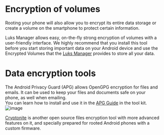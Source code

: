[Title]: # (Encryption of volumes)
[Order]: # (11)

# Encryption of volumes

Rooting your phone will also allow you to encrypt its entire data storage or create a volume on the smartphone to protect certain information.

Luks Manager allows easy, on-the-fly strong encryption of volumes with a user-friendly interface. We highly recommend that you install this tool before you start storing important data on your Android device and use the Encrypted Volumes that the [Luks Manager](https://play.google.com/store/apps/details?id=com.nemesis2.luksmanager&hl=en) provides to store all your data.

# Data encryption tools

The Android Privacy Guard (APG) allows OpenGPG encryption for files and emails. It can be used to keep your files and documents safe on your phone, as well when emailing.  
You can learn how to install and use it in the [APG Guide](umbrella://lesson/k9-&-apg) in the tool kit.
![image](mobileexp2.png)

[Cryptonite](https://code.google.com/p/cryptonite/) is another open source files encryption tool with more advanced features on it, and specially prepared for rooted Android phones with a custom firmware. 